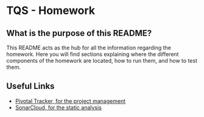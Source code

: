 # TQS - Homework

## What is the purpose of this README?

This README acts as the hub for all the information regarding the homework. Here you will find sections explaining where the different components of the homework are located, how to run them, and how to test them.

## Useful Links

- [Pivotal Tracker, for the project management](https://www.pivotaltracker.com/n/projects/2699709)
- [SonarCloud, for the static analysis](https://sonarcloud.io/project/configuration?id=Sytuz_TQS_108122)